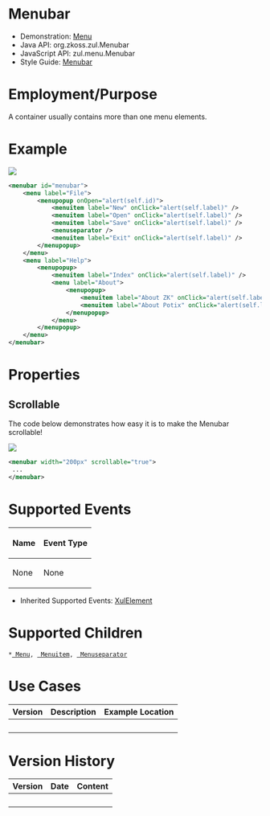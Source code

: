 # Menubar

- Demonstration: [Menu](http://www.zkoss.org/zkdemo/menu)
- Java API: <javadoc>org.zkoss.zul.Menubar</javadoc>
- JavaScript API: <javadoc directory="jsdoc">zul.menu.Menubar</javadoc>
- Style Guide: [
  Menubar](ZK_Style_Guide/XUL_Component_Specification/Menubar)

# Employment/Purpose

A container usually contains more than one menu elements.

# Example

![](ZKComRef_Menubar.png)

``` xml
<menubar id="menubar">
    <menu label="File">
        <menupopup onOpen="alert(self.id)">
            <menuitem label="New" onClick="alert(self.label)" />
            <menuitem label="Open" onClick="alert(self.label)" />
            <menuitem label="Save" onClick="alert(self.label)" />
            <menuseparator />
            <menuitem label="Exit" onClick="alert(self.label)" />
        </menupopup>
    </menu>
    <menu label="Help">
        <menupopup>
            <menuitem label="Index" onClick="alert(self.label)" />
            <menu label="About">
                <menupopup>
                    <menuitem label="About ZK" onClick="alert(self.label)" />
                    <menuitem label="About Potix" onClick="alert(self.label)" />
                </menupopup>
            </menu>
        </menupopup>
    </menu>
</menubar>
```

# Properties

## Scrollable

The code below demonstrates how easy it is to make the Menubar
scrollable!

![](scrollableMenu.gif)

``` xml
<menubar width="200px" scrollable="true">
 ...
</menubar>
```

# Supported Events

<table>
<thead>
<tr class="header">
<th><center>
<p>Name</p>
</center></th>
<th><center>
<p>Event Type</p>
</center></th>
</tr>
</thead>
<tbody>
<tr class="odd">
<td><p>None</p></td>
<td><p>None</p></td>
</tr>
</tbody>
</table>

- Inherited Supported Events: [
  XulElement](ZK_Component_Reference/Base_Components/XulElement#Supported_Events)

# Supported Children

`*`[` Menu`](ZK_Component_Reference/Essential_Components/Menu)`, `[` Menuitem`](ZK_Component_Reference/Essential_Components/Menu/Menuitem)`, `[` Menuseparator`](ZK_Component_Reference/Essential_Components/Menu/Menuseparator)

# Use Cases

| Version | Description | Example Location |
|---------|-------------|------------------|
|         |             |                  |

# Version History

| Version | Date | Content |
|---------|------|---------|
|         |      |         |
